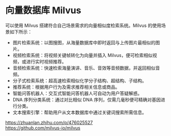 # 向量数据库 Milvus
可以使用 Milvus 搭建符合自己场景需求的向量相似度检索系统。Milvus 的使用场景如下所示：

- 图片检索系统：以图搜图，从海量数据库中即时返回与上传图片最相似的图片。
- 视频检索系统：将视频关键帧转化为向量并插入 Milvus，便可检索相似视频，或进行实时视频推荐。
- 音频检索系统：快速检索海量演讲、音乐、音效等音频数据，并返回相似音频。
- 分子式检索系统：超高速检索相似化学分子结构、超结构、子结构。
- 推荐系统：根据用户行为及需求推荐相关信息或商品。
- 智能问答机器人：交互式智能问答机器人可自动为用户答疑解惑。
- DNA 序列分类系统：通过对比相似 DNA 序列，仅需几毫秒便可精确对基因进行分类。
- 文本搜索引擎：帮助用户从文本数据库中通过关键词搜索所需信息。

https://zhuanlan.zhihu.com/p/476025527</br>
https://github.com/milvus-io/milvus